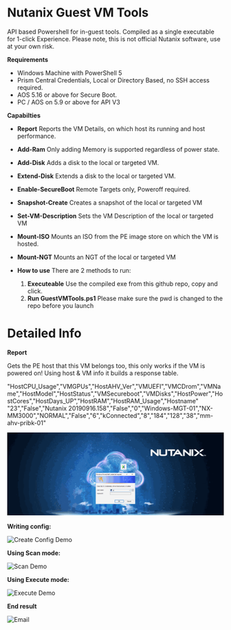 # Nutanix Guest VM Tools
API based Powershell for in-guest tools.
Compiled as a single executable for 1-click Experience.
Please note, this is not official Nutanix software, use at your own risk.

**Requirements**
- Windows Machine with PowerShell 5
- Prism Central Credentials, Local or Directory Based, no SSH access required.
- AOS 5.16 or above for Secure Boot.
- PC / AOS on 5.9 or above for API V3

**Capabilties**
- **Report** Reports the VM Details, on which host its running and host performance.
- **Add-Ram** Only adding Memory is supported regardless of power state.
- **Add-Disk** Adds a disk to the local or targeted VM.
- **Extend-Disk** Extends a disk to the local or targeted VM.
- **Enable-SecureBoot** Remote Targets only, Poweroff required.
- **Snapshot-Create** Creates a snapshot of the local or targeted VM
- **Set-VM-Description** Sets the VM Description of the local or targeted VM
- **Mount-ISO** Mounts an ISO from the PE image store on which the VM is hosted.
- **Mount-NGT** Mounts an NGT of the local or targeted VM

- **How to use** There are 2 methods to run:
	1. **Executeable** Use the compiled exe from this github repo, copy and click.
	2. **Run GuestVMTools.ps1** Please make sure the pwd is changed to the repo before you launch


# Detailed Info #

**Report**

Gets the PE host that this VM belongs too, this only works if the VM is powered on! Using host & VM info it builds a response table.

"HostCPU_Usage","VMGPUs","HostAHV_Ver","VMUEFI","VMCDrom","VMName","HostModel","HostStatus","VMSecureboot","VMDisks","HostPower","HostCores","HostDays_UP","HostRAM","HostRAM_Usage","Hostname"
"23","False","Nutanix 20190916.158","False","0","Windows-MGT-01","NX-MM3000","NORMAL","False","6","kConnected","8","184","128","38","mm-ahv-pribk-01"


![VM Report](./Artifacts/GuestVMTools-Report.gif)

**Writing config:**

![Create Config Demo](ps1.gif)

**Using Scan mode:**

![Scan Demo](ps2.gif)

**Using Execute mode:**

![Execute Demo](ps3.gif)

**End result**

![Email](Email1.png)
